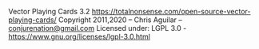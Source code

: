 Vector Playing Cards 3.2
https://totalnonsense.com/open-source-vector-playing-cards/
Copyright 2011,2020 – Chris Aguilar – conjurenation@gmail.com
Licensed under: LGPL 3.0 - https://www.gnu.org/licenses/lgpl-3.0.html
